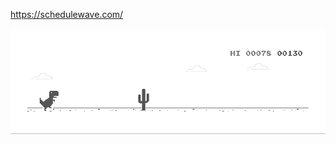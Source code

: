 https://schedulewave.com/

![image](https://github.com/larsjanssen6/larsjanssen6/blob/master/dino.gif)
